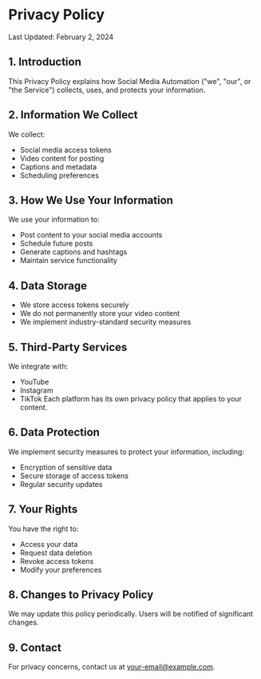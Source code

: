 # Privacy Policy

Last Updated: February 2, 2024

## 1. Introduction
This Privacy Policy explains how Social Media Automation ("we", "our", or "the Service") collects, uses, and protects your information.

## 2. Information We Collect
We collect:
- Social media access tokens
- Video content for posting
- Captions and metadata
- Scheduling preferences

## 3. How We Use Your Information
We use your information to:
- Post content to your social media accounts
- Schedule future posts
- Generate captions and hashtags
- Maintain service functionality

## 4. Data Storage
- We store access tokens securely
- We do not permanently store your video content
- We implement industry-standard security measures

## 5. Third-Party Services
We integrate with:
- YouTube
- Instagram
- TikTok
Each platform has its own privacy policy that applies to your content.

## 6. Data Protection
We implement security measures to protect your information, including:
- Encryption of sensitive data
- Secure storage of access tokens
- Regular security updates

## 7. Your Rights
You have the right to:
- Access your data
- Request data deletion
- Revoke access tokens
- Modify your preferences

## 8. Changes to Privacy Policy
We may update this policy periodically. Users will be notified of significant changes.

## 9. Contact
For privacy concerns, contact us at your-email@example.com.
